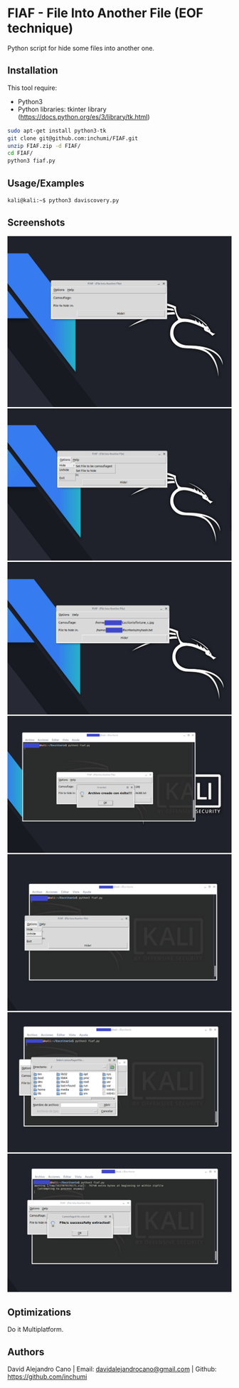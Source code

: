 
# FIAF - File Into Another File (EOF technique)

Python script for hide some files into another one.


## Installation

This tool require:
 

* Python3
* Python libraries: tkinter library (https://docs.python.org/es/3/library/tk.html)


```bash
sudo apt-get install python3-tk
git clone git@github.com:inchumi/FIAF.git
unzip FIAF.zip -d FIAF/
cd FIAF/
python3 fiaf.py
```
    
## Usage/Examples

```bash
kali@kali:~$ python3 daviscovery.py 
```


## Screenshots
![plot](./screenshots/fiaf_screenshot1.png)
![plot](./screenshots/fiaf_screenshot2.png)
![plot](./screenshots/fiaf_screenshot3.png)
![plot](./screenshots/fiaf_screenshot4.png)
![plot](./screenshots/fiaf_screenshot5.png)
![plot](./screenshots/fiaf_screenshot6.png)
![plot](./screenshots/fiaf_screenshot7.png)
## Optimizations

Do it Multiplatform.

## Authors

 David Alejandro Cano | Email: davidalejandrocano@gmail.com | 
 Github: https://github.com/inchumi

